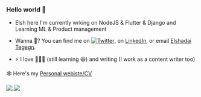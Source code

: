 ### Hello world 👋

<!--
**ElshadaiK/elshadaiK** is a ✨ _special_ ✨ repository because its `README.md` (this file) appears on your GitHub profile.

Here are some ideas to get you started:


-->

- Elsh here
I'm currently wrking on NodeJS & Flutter & Django and Learning ML & Product management


- Wanna 💬? You can find me on [![Twitter][1.2]][1], on [LinkedIn](https://www.linkedin.com/in/elshadai-tegegn/), or email [Elshadai Tegegn](mailto:elshadai.tegegn@gmail.com?subject=[GitHub]).



[1.2]: http://i.imgur.com/wWzX9uB.png (twitter icon without padding)
[2.2]: https://i.imgur.com/RIefvk9.png (LinkedIn icon without padding)

<!-- Links to your social media accounts -->

[1]: https://twitter.com/pour_qua
[2]: https://www.linkedin.com/in/elshadai-tegegn/



- ⚡ I love 🏀⛹️‍♀️ (still learning 😃) and writing (I work as a content writer too)


🕸 Here's my [Personal webiste/CV](http://blooming-basin-13464.herokuapp.com/)



<a href="https://github.com/anuraghazra/github-readme-stats">
  <img align="center" src="https://github-readme-stats.vercel.app/api/top-langs/?username=elshadaik&theme=tokyonight" />
</a>
<a href="https://github.com/anuraghazra/convoychat">
  <img align="center" src="https://github-readme-stats.vercel.app/api?username=elshadaik&show_icons=true&theme=tokyonight" />
</a>
